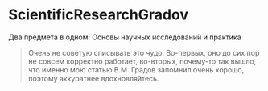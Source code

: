 # ScientificResearchGradov
Два предмета в одном: Основы научных исследований и практика

> Очень не советую списывать это чудо. Во-первых, оно до сих пор не совсем корректно работает, во-вторых, почему-то так вышло, что именно мою статью В.М. Градов запомнил очень хорошо, поэтому аккуратнее вдохновляйтесь.
